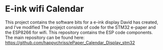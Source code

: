 E-ink wifi Calendar
==================

This project contains the software bits for a e-ink display David has created, and I've modified
The projejct consists of code for the STM32 e-paper and the ESP8266 for wifi.
This repository contains the ESP code components.
The main repository can be found here: https://github.com/happychriss/ePaper_Calendar_Display_stm32


